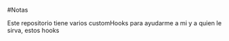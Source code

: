 #Notas

Este repositorio tiene varios customHooks para ayudarme a mi y a quien le sirva, estos hooks